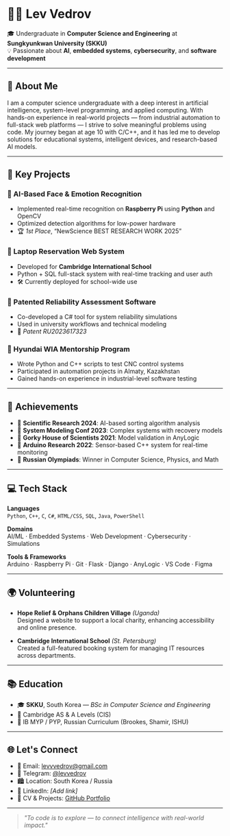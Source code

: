 # 👨‍💻 Lev Vedrov

🎓 Undergraduate in **Computer Science and Engineering** at **Sungkyunkwan University (SKKU)**  
💡 Passionate about **AI**, **embedded systems**, **cybersecurity**, and **software development**

---

## 🚀 About Me

I am a computer science undergraduate with a deep interest in artificial intelligence, system-level programming, and applied computing. With hands-on experience in real-world projects — from industrial automation to full-stack web platforms — I strive to solve meaningful problems using code. My journey began at age 10 with C/C++, and it has led me to develop solutions for educational systems, intelligent devices, and research-based AI models.

---

## 🧠 Key Projects

### 🔹 AI-Based Face & Emotion Recognition
- Implemented real-time recognition on **Raspberry Pi** using **Python** and OpenCV
- Optimized detection algorithms for low-power hardware
- 🏆 *1st Place*, “NewScience BEST RESEARCH WORK 2025”

### 🔹 Laptop Reservation Web System
- Developed for **Cambridge International School**
- Python + SQL full-stack system with real-time tracking and user auth
- 🛠️ Currently deployed for school-wide use

### 🔹 Patented Reliability Assessment Software
- Co-developed a C# tool for system reliability simulations
- Used in university workflows and technical modeling
- 📄 *Patent RU2023617323*

### 🔹 Hyundai WIA Mentorship Program
- Wrote Python and C++ scripts to test CNC control systems
- Participated in automation projects in Almaty, Kazakhstan
- Gained hands-on experience in industrial-level software testing

---

## 🏅 Achievements

- 🥇 **Scientific Research 2024**: AI-based sorting algorithm analysis
- 🥇 **System Modeling Conf 2023**: Complex systems with recovery models
- 🥈 **Gorky House of Scientists 2021**: Model validation in AnyLogic
- 🏅 **Arduino Research 2022**: Sensor-based C++ system for real-time monitoring
- 🥇 **Russian Olympiads**: Winner in Computer Science, Physics, and Math

---

## 💻 Tech Stack

**Languages**  
`Python`, `C++`, `C`, `C#`, `HTML/CSS`, `SQL`, `Java`, `PowerShell`

**Domains**  
AI/ML · Embedded Systems · Web Development · Cybersecurity · Simulations

**Tools & Frameworks**  
Arduino · Raspberry Pi · Git · Flask · Django · AnyLogic · VS Code · Figma

---

## 🌍 Volunteering

- **Hope Relief & Orphans Children Village** *(Uganda)*  
  Designed a website to support a local charity, enhancing accessibility and online presence.

- **Cambridge International School** *(St. Petersburg)*  
  Created a full-featured booking system for managing IT resources across departments.

---

## 📚 Education

- 🎓 **SKKU**, South Korea — *BSc in Computer Science and Engineering*
- 📘 Cambridge AS & A Levels (CIS)  
- 📗 IB MYP / PYP, Russian Curriculum (Brookes, Shamir, ISHU)

---

## 🌐 Let's Connect

- 📧 Email: [levvvedrov@gmail.com](mailto:levvvedrov@gmail.com)  
- 💬 Telegram: [@levvedrov](https://t.me/levvedrov)  
- 🏙️ Location: South Korea / Russia  
- 🔗 LinkedIn: *[Add link]*  
- 📂 CV & Projects: [GitHub Portfolio](https://github.com/LevVedrov)

---

> *"To code is to explore — to connect intelligence with real-world impact."*
